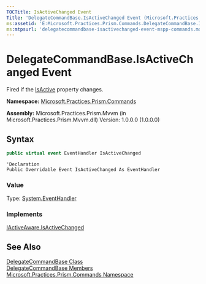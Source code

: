 ```yaml
---
TOCTitle: IsActiveChanged Event
Title: 'DelegateCommandBase.IsActiveChanged Event (Microsoft.Practices.Prism.Commands)'
ms:assetid: 'E:Microsoft.Practices.Prism.Commands.DelegateCommandBase.IsActiveChanged'
ms:mtpsurl: 'delegatecommandbase-isactivechanged-event-mspp-commands.md'
---
```


# DelegateCommandBase.IsActiveChanged Event

Fired if the [IsActive](https://msdn.microsoft.com/library/microsoft.practices.prism.commands.delegatecommandbase.isactive) property changes.

**Namespace:** [Microsoft.Practices.Prism.Commands](https://msdn.microsoft.com/library/microsoft.practices.prism.commands)

**Assembly:** Microsoft.Practices.Prism.Mvvm (in Microsoft.Practices.Prism.Mvvm.dll) Version: 1.0.0.0 (1.0.0.0)

## Syntax

```C#
public virtual event EventHandler IsActiveChanged
```

```VB
'Declaration
Public Overridable Event IsActiveChanged As EventHandler
```

### Value

Type: [System.EventHandler](http://msdn.microsoft.com/en-us/library/xhb70ccc)

### Implements

[IActiveAware.IsActiveChanged](https://msdn.microsoft.com/library/microsoft.practices.prism.iactiveaware.isactivechanged)

## See Also

[DelegateCommandBase Class](https://msdn.microsoft.com/library/microsoft.practices.prism.commands.delegatecommandbase)<br/>
[DelegateCommandBase Members](https://msdn.microsoft.com/library/microsoft.practices.prism.commands.delegatecommandbase)<br/>
[Microsoft.Practices.Prism.Commands Namespace](https://msdn.microsoft.com/library/microsoft.practices.prism.commands)